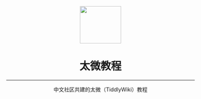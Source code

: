 <div align="center" id="madewithlua">
    <img src="https://avatars.githubusercontent.com/u/66825358?s=200&v=4" width="110", height="100">
</div>

<h1 align="center">太微教程 </h1>

<hr>

<p align="center">
中文社区共建的太微（TiddlyWiki）教程
</p>
